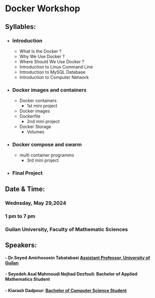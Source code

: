 # Docker Workshop
## Syllables: 
- ### Introduction 
   - What Is the Docker ?
   - Why We Use Docker ?
   - Where Should We Use Docker ?
   - Introduction to Linux Command Line
   - Introduction to MySQL Database
   - Introduction to Computer Network
     
- ### Docker images and containers 
   - Docker containers
      - 1st mini project
   - Docker images
   - Dockerfile
      - 2nd mini project
   - Docker Storage
      - Volumes

     
- ### Docker compose and swarm
  - multi container programms
    - 3rd mini project
- ### Final Project
  
## Date & Time:
### Wednsday,  May  29,2024
### 1 pm to 7 pm
### Guilan University, Faculty of Mathematic Sciences

## Speakers:
#### - Dr.Seyed Amirhossein Tabatabaei [Assistant Professor, University of Guilan](https://scholar.google.com/citations?hl=en&user=HEBT11YAAAAJ)
#### - Seyedeh Asal Mahmoudi Nejhad Dezfouli: Bachelor of Applied Mathematics Student
#### - Kiarash Dadpour: [Bachelor of Computer Science Student](https://github.com/KiarashDadpour)

